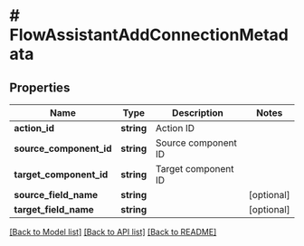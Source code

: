 # # FlowAssistantAddConnectionMetadata

## Properties

Name | Type | Description | Notes
------------ | ------------- | ------------- | -------------
**action_id** | **string** | Action ID |
**source_component_id** | **string** | Source component ID |
**target_component_id** | **string** | Target component ID |
**source_field_name** | **string** |  | [optional]
**target_field_name** | **string** |  | [optional]

[[Back to Model list]](../../README.md#models) [[Back to API list]](../../README.md#endpoints) [[Back to README]](../../README.md)
